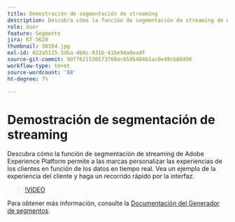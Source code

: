 ```yaml
---
title: Demostración de segmentación de streaming
description: Descubra cómo la función de segmentación de streaming de Adobe Experience Platform permite a las marcas personalizar las experiencias de los clientes en función de los datos en tiempo real. Vea un ejemplo de la experiencia del cliente y haga un recorrido rápido por la interfaz.
role: User
feature: Segments
jira: KT-5628
thumbnail: 36184.jpg
exl-id: 822a5115-1dba-4b8c-931b-416e94a0eadf
source-git-commit: 90f7621536573f60ac6585404b1ac0e49cb08496
workflow-type: tm+mt
source-wordcount: '88'
ht-degree: 7%

---
```


# Demostración de segmentación de streaming

Descubra cómo la función de segmentación de streaming de Adobe Experience Platform permite a las marcas personalizar las experiencias de los clientes en función de los datos en tiempo real. Vea un ejemplo de la experiencia del cliente y haga un recorrido rápido por la interfaz.

>[!VIDEO](https://video.tv.adobe.com/v/36184?quality=12&learn=on)

Para obtener más información, consulte la [Documentación del Generador de segmentos](https://experienceleague.adobe.com/docs/experience-platform/segmentation/ui/segment-builder.html?lang=es).

